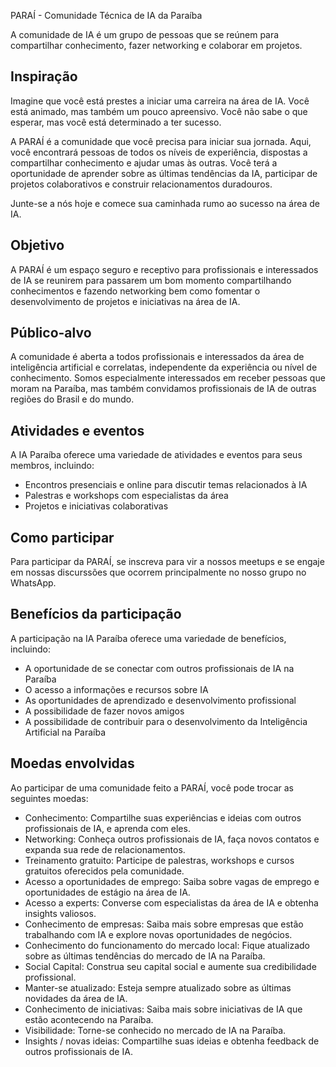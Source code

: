 PARAÍ - Comunidade Técnica de IA da Paraíba

A comunidade de IA é um grupo de pessoas que se reúnem para compartilhar conhecimento, fazer networking e colaborar em projetos.

## Inspiração

Imagine que você está prestes a iniciar uma carreira na área de IA. Você está animado, mas também um pouco apreensivo. Você não sabe o que esperar, mas você está determinado a ter sucesso.

A PARAÍ é a comunidade que você precisa para iniciar sua jornada. Aqui, você encontrará pessoas de todos os níveis de experiência, dispostas a compartilhar conhecimento e ajudar umas às outras. Você terá a oportunidade de aprender sobre as últimas tendências da IA, participar de projetos colaborativos e construir relacionamentos duradouros.

Junte-se a nós hoje e comece sua caminhada rumo ao sucesso na área de IA.

## Objetivo

A PARAÍ é um espaço seguro e receptivo para profissionais e interessados de IA se reunirem para passarem um bom momento compartilhando conhecimentos e fazendo networking bem como fomentar o desenvolvimento de projetos e iniciativas na área de IA.

## Público-alvo

A comunidade é aberta a todos profissionais e interessados da área de inteligência artificial e correlatas, independente da experiência ou nível de conhecimento. Somos especialmente interessados em receber pessoas que moram na Paraíba, mas também convidamos profissionais de IA de outras regiões do Brasil e do mundo.

## Atividades e eventos

A IA Paraíba oferece uma variedade de atividades e eventos para seus membros, incluindo:

- Encontros presenciais e online para discutir temas relacionados à IA
- Palestras e workshops com especialistas da área
- Projetos e iniciativas colaborativas

## Como participar

Para participar da PARAÍ, se inscreva para vir a nossos meetups e se engaje em nossas discurssões que ocorrem principalmente no nosso grupo no WhatsApp.

## Benefícios da participação

A participação na IA Paraíba oferece uma variedade de benefícios, incluindo:

- A oportunidade de se conectar com outros profissionais de IA na Paraíba
- O acesso a informações e recursos sobre IA
- As oportunidades de aprendizado e desenvolvimento profissional
- A possibilidade de fazer novos amigos
- A possibilidade de contribuir para o desenvolvimento da Inteligência Artificial na Paraíba

## Moedas envolvidas

Ao participar de uma comunidade feito a PARAÍ, você pode trocar as seguintes moedas:

- Conhecimento: Compartilhe suas experiências e ideias com outros profissionais de IA, e aprenda com eles.
- Networking: Conheça outros profissionais de IA, faça novos contatos e expanda sua rede de relacionamentos.
- Treinamento gratuito: Participe de palestras, workshops e cursos gratuitos oferecidos pela comunidade.
- Acesso a oportunidades de emprego: Saiba sobre vagas de emprego e oportunidades de estágio na área de IA.
- Acesso a experts: Converse com especialistas da área de IA e obtenha insights valiosos.
- Conhecimento de empresas: Saiba mais sobre empresas que estão trabalhando com IA e explore novas oportunidades de negócios.
- Conhecimento do funcionamento do mercado local: Fique atualizado sobre as últimas tendências do mercado de IA na Paraíba.
- Social Capital: Construa seu capital social e aumente sua credibilidade profissional.
- Manter-se atualizado: Esteja sempre atualizado sobre as últimas novidades da área de IA.
- Conhecimento de iniciativas: Saiba mais sobre iniciativas de IA que estão acontecendo na Paraíba.
- Visibilidade: Torne-se conhecido no mercado de IA na Paraíba.
- Insights / novas ideias: Compartilhe suas ideias e obtenha feedback de outros profissionais de IA.
